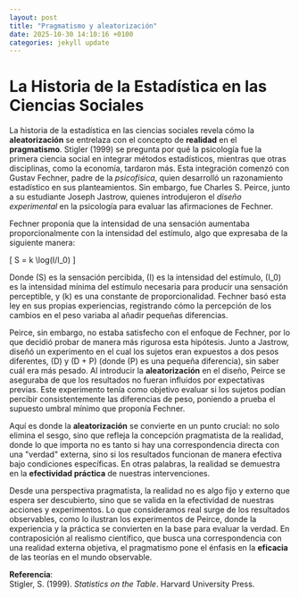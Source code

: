 ```yaml
---
layout: post
title: "Pragmatismo y aleatorización"
date: 2025-10-30 14:10:16 +0100
categories: jekyll update
---
```


# La Historia de la Estadística en las Ciencias Sociales

La historia de la estadística en las ciencias sociales revela cómo la **aleatorización** se entrelaza con el concepto de **realidad** en el **pragmatismo**. Stigler (1999) se pregunta por qué la psicología fue la primera ciencia social en integrar métodos estadísticos, mientras que otras disciplinas, como la economía, tardaron más. Esta integración comenzó con Gustav Fechner, padre de la *psicofísica*, quien desarrolló un razonamiento estadístico en sus planteamientos. Sin embargo, fue Charles S. Peirce, junto a su estudiante Joseph Jastrow, quienes introdujeron el *diseño experimental* en la psicología para evaluar las afirmaciones de Fechner.

Fechner proponía que la intensidad de una sensación aumentaba proporcionalmente con la intensidad del estímulo, algo que expresaba de la siguiente manera:

\[
S = k \log(I/I_0)
\]

Donde \(S\) es la sensación percibida, \(I\) es la intensidad del estímulo, \(I_0\) es la intensidad mínima del estímulo necesaria para producir una sensación perceptible, y \(k\) es una constante de proporcionalidad. Fechner basó esta ley en sus propias experiencias, registrando cómo la percepción de los cambios en el peso variaba al añadir pequeñas diferencias.

Peirce, sin embargo, no estaba satisfecho con el enfoque de Fechner, por lo que decidió probar de manera más rigurosa esta hipótesis. Junto a Jastrow, diseñó un experimento en el cual los sujetos eran expuestos a dos pesos diferentes, \(D\) y \(D + P\) (donde \(P\) es una pequeña diferencia), sin saber cuál era más pesado. Al introducir la **aleatorización** en el diseño, Peirce se aseguraba de que los resultados no fueran influidos por expectativas previas. Este experimento tenía como objetivo evaluar si los sujetos podían percibir consistentemente las diferencias de peso, poniendo a prueba el supuesto umbral mínimo que proponía Fechner.

Aquí es donde la **aleatorización** se convierte en un punto crucial: no solo elimina el sesgo, sino que refleja la concepción pragmatista de la realidad, donde lo que importa no es tanto si hay una correspondencia directa con una "verdad" externa, sino si los resultados funcionan de manera efectiva bajo condiciones específicas. En otras palabras, la realidad se demuestra en la **efectividad práctica** de nuestras intervenciones.

Desde una perspectiva pragmatista, la realidad no es algo fijo y externo que espera ser descubierto, sino que se valida en la efectividad de nuestras acciones y experimentos. Lo que consideramos real surge de los resultados observables, como lo ilustran los experimentos de Peirce, donde la experiencia y la práctica se convierten en la base para evaluar la verdad. En contraposición al realismo científico, que busca una correspondencia con una realidad externa objetiva, el pragmatismo pone el énfasis en la **eficacia** de las teorías en el mundo observable.

**Referencia**:  
Stigler, S. (1999). *Statistics on the Table*. Harvard University Press.